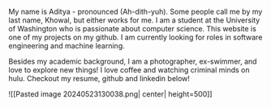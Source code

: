 My name is Aditya - pronounced (Ah-dith-yuh). Some people call me by my last name, Khowal, but either works for me. I am a student at the University of Washington who is passionate about computer science. This website is one of my projects on my github. I am currently looking for roles in software engineering and machine learning.

Besides my academic background, I am a photographer, ex-swimmer, and love to explore new things! I love coffee and watching criminal minds on hulu. Checkout my resume, github and linkedin below!


![[Pasted image 20240523130038.png| center| height=500]]
